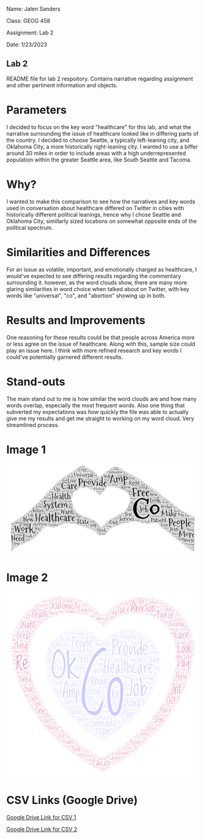 Name: Jalen Sanders

Class: GEOG 458

Assignment: Lab 2

Date: 1/23/2023


## Lab 2
README file for lab 2 respoitory. Contains narrative regarding assignment and other pertinent information and objects.


# Parameters
I decided to focus on the key word "healthcare" for this lab, and what the narrative surrounding the issue of healthcare looked like in differing parts of the country. I decided to choose Seattle, a typically left-leaning city, and Oklahoma City, a more historically right-leaning city. I wanted to use a biffer around 30 miles in order to include areas with a high underrepresented population within the greater Seattle area, like South Seattle and Tacoma.


# Why? 
I wanted to make this comparison to see how the narratives and key words used in conversation about healthcare differed on Twitter in cities with historically different political leanings, hence why I chose Seattle and Oklahoma City, simillarly sized locations on somewhat opposite ends of the political spectrum.


# Similarities and Differences 
For an issue as volatile, important, and emotionally charged as healthcare, I would've expected to see differing results regarding the commentary surrounding it. however, as the word clouds show, there are many more glaring similarities in word choice when talked about on Twitter, with key words like "universal", "co", and "abortion" showing up in both. 


# Results and Improvements
One reasoning for these results could be that people across America more or less agree on the issue of healthcare. Along with this, sample size could play an issue here. I think with more refined research and key words I could've potentially garnered different results. 


# Stand-outs
The main stand out to me is how similar the word clouds are and how many words overlap, especially the most frequent words. Also one thing that subverted my expectations was how quickly the file was able to actually give me my results and get me straight to working on my word cloud. Very streamlined process. 


# Image 1

![Word Cloud 1, Seattle](wordcloud-1.png)

# Image 2

![Word Cloud 2, OK City](wordcloud-2.png)


# CSV Links (Google Drive)

[Google Drive Link for CSV 1](https://docs.google.com/spreadsheets/d/1iGF8Vls5cfnKJbJab61IgguYKe70Z8yZU5SRUx_w3Do/edit?usp=sharing)

[Google Drive Link for CSV 2](https://docs.google.com/spreadsheets/d/11vUEEwomoToHZA28tzFeyvVB-Y-V7COJpI9GSt_R4bA/edit?usp=sharing)
